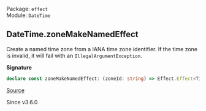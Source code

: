 Package: `effect`<br />
Module: `DateTime`<br />

## DateTime.zoneMakeNamedEffect

Create a named time zone from a IANA time zone identifier. If the time zone
is invalid, it will fail with an `IllegalArgumentException`.

**Signature**

```ts
declare const zoneMakeNamedEffect: (zoneId: string) => Effect.Effect<TimeZone.Named, IllegalArgumentException>
```

[Source](https://github.com/Effect-TS/effect/tree/main/packages/effect/src/DateTime.ts#L630)

Since v3.6.0